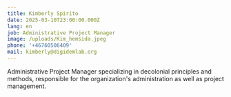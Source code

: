 ```yaml
---
title: Kimberly Spirito
date: 2025-03-10T23:00:00.000Z
lang: en
job: Administrative Project Manager
image: /uploads/Kim_hemsida.jpeg
phone: '+46760506409'
mail: kimberly@digidemlab.org
---
```


Administrative Project Manager specializing in decolonial principles and methods, responsible for the organization's administration as well as project management.
